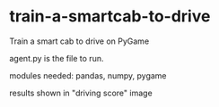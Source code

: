 # train-a-smartcab-to-drive
Train a smart cab to drive on PyGame

agent.py is the file to run.

modules needed: pandas, numpy, pygame

results shown in "driving score" image
